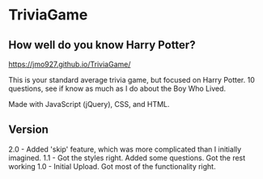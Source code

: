 # TriviaGame

## How well do you know Harry Potter?

https://jmo927.github.io/TriviaGame/

This is your standard average trivia game, but focused on Harry Potter.  10 questions, see if know as much as I do about the Boy Who Lived.

Made with JavaScript (jQuery), CSS, and HTML.

## Version

2.0 - Added 'skip' feature, which was more complicated than I initially imagined.
1.1 - Got the styles right.  Added some questions.  Got the rest working
1.0 - Initial Upload.  Got most of the functionality right.
